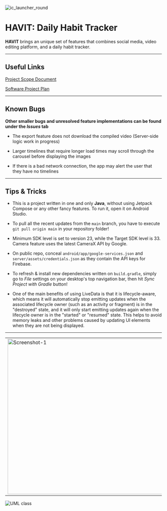 ![ic_launcher_round](https://user-images.githubusercontent.com/35755386/209804411-ac4fadb7-2978-4075-81aa-12fb11967a83.png)

# HAVIT: Daily Habit Tracker

**HAVIT** brings an unique set of features that combines social media, video editing platform, and a daily habit tracker.

---

## Useful Links

[Project Scope Document](https://lynjeong.notion.site/Scope-Statement-2fb256b59bff4f749568277d656a9580)

[Software Project Plan](https://lynjeong.notion.site/Software-Project-Plan-3a25cd6001224308a9ca8408c7de8aa2)

---
## Known Bugs

**Other smaller bugs and unresolved feature implementations can be found under the *Issues* tab**

- The export feature does not download the compiled video (Server-side logic work in progress)

- Larger timelines that require longer load times may scroll through the carousel before displaying the images

- If there is a bad network connection, the app may alert the user that they have no timelines

---
## Tips & Tricks

- This is a project written in one and only **Java**, without using Jetpack Compose or any other fancy features. To run it, open it on Android Studio.

- To pull all the recent updates from the ```main``` branch, you have to execute ```git pull origin main``` in your repository folder!

- Minimum SDK level is set to version 23, while the Target SDK level is 33. Camera feature uses the latest CameraX API by Google.

- On public repo, conceal ```android/app/google-services.json``` and ```server/assets/credentials.json``` as they contain the API keys for Firebase.

- To refresh & install new dependencies written on ```build.gradle```, simply go to *File* settings on your desktop's top navigation bar, then hit *Sync Project with Gradle* button!

- One of the main benefits of using LiveData is that it is lifecycle-aware, which means it will automatically stop emitting updates when the associated lifecycle owner (such as an activity or fragment) is in the "destroyed" state, and it will only start emitting updates again when the lifecycle owner is in the "started" or "resumed" state. This helps to avoid memory leaks and other problems caused by updating UI elements when they are not being displayed.

---

<table><tr>

<td valign="center"><img width="500" alt="Screenshot-1" src="https://user-images.githubusercontent.com/35755386/209806062-aa66f78e-09e1-4977-bdb6-287b388a3ae6.jpg"></td>

<td valign="center"><img width="500" alt="Screenshot-2" src="https://user-images.githubusercontent.com/35755386/209806112-05018597-1650-4651-b947-81b790a424c1.jpg"></td>

<td valign="center"><img width="500" alt="Screenshot-3" src="https://user-images.githubusercontent.com/35755386/209806135-f04ba766-6055-4f02-9344-5b8ea22ec4a9.jpg"></td>

</tr></table>

![UML class](https://user-images.githubusercontent.com/35755386/208787080-85a6a410-15bb-47c8-8af6-9ebfef9e678a.jpeg)
